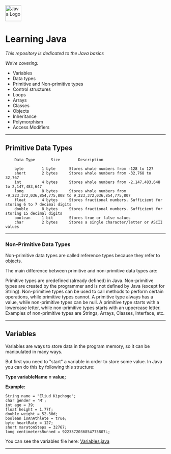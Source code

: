 [//]: # (![Java logo]&#40;https://img.shields.io/badge/java-%23FF0000.svg?style=for-the-badge&logo=javafx&logoColor=white&#41;)
[//]: # (![Java logo]&#40;https://dev.java/assets/images/java-logo-vector.png&#41;)

<img src="https://dev.java/assets/images/java-logo-vector.png" height="50px"  alt="Java Logo"/>

# Learning Java

*This repository is dedicated to the Java basics*

*We're covering:* 
- Variables
- Data types
- Primitive and Non-primitive types
- Control structures
- Loops
- Arrays
- Classes
- Objects
- Inheritance
- Polymorphism
- Access Modifiers

---

<a id="types"></a>
## Primitive Data Types

        Data Type       Size	    Description

        byte	    1 byte	    Stores whole numbers from -128 to 127
        short	    2 bytes	    Stores whole numbers from -32,768 to 32,767
        int   	    4 bytes	    Stores whole numbers from -2,147,483,648 to 2,147,483,647
        long	    8 bytes	    Stores whole numbers from -9,223,372,036,854,775,808 to 9,223,372,036,854,775,807
        float	    4 bytes	    Stores fractional numbers. Sufficient for storing 6 to 7 decimal digits
        double	    8 bytes	    Stores fractional numbers. Sufficient for storing 15 decimal digits
        boolean	    1 bit	    Stores true or false values
        char	    2 bytes	    Stores a single character/letter or ASCII values

---

### Non-Primitive Data Types

Non-primitive data types are called reference types because they refer to objects.

The main difference between primitive and non-primitive data types are:

Primitive types are predefined (already defined) in Java. Non-primitive types are created by the programmer and is not defined by Java (except for String).
Non-primitive types can be used to call methods to perform certain operations, while primitive types cannot.
A primitive type always has a value, while non-primitive types can be null.
A primitive type starts with a lowercase letter, while non-primitive types starts with an uppercase letter.
Examples of non-primitive types are Strings, Arrays, Classes, Interface, etc.

---
## Variables

Variables are ways to store data in the program memory, so it can be manipulated in many ways.

But first you need to "start" a variable in order to store some value. In Java you can do this by following this structure:

**Type variableName = value;**

**Example:**

    String name = "Eliud Kipchoge";
    char gender = 'M';
    int age = 39;
    float height = 1.77f;
    double weight = 52.30d;
    boolean isAnAthlete = true;
    byte heartRate = 127;
    short maratonSteps = 32767;
    long centimetersRunned = 9223372036854775807L;

You can see the variables file here: [Variables.java](https://github.com/natanzeraa/learning-java/blob/main/Variables.java)

---

[//]: # ()
[//]: # (<a id="arrays"></a>)

[//]: # (## Arrays)

[//]: # ()
[//]: # (Arrays are one of the most important and used data structure, if you have any contact with programming languages, it's quit impossible to not use a list, array or whatever the language you're learning calls it.)

[//]: # ()
[//]: # (Basically in Java, arrays are a way to store "a list of multiple elements" of the same type in a single variable.)

[//]: # ()
[//]: # (For example: imagine that you have a lottery app, and wants to store lucky numbers in it. The structure to do it is the following:)

[//]: # ()
[//]: # (**type[] arrayName = new type[intNumber];**)

[//]: # ()
[//]: # (1. Declare the type of the array &#40;String, int, float, char, long, short, byte, etc...&#41; and add the "[]" to indicate it is an array)

[//]: # (2. Give it a name, it can be whatever you want, since it follows the camel case rules &#40; likeThisOneRightHere &#41;)

[//]: # (3. You need initialize the array by typing &#40; new type[intNumber] &#41;, this is necessary to initialize and indicate how many elements will be stored in the array.)

[//]: # ()
[//]: # (**Example:**)

[//]: # ()
[//]: # (    int[] intArr = new int[3];)

[//]: # ( )
[//]: # (You can add elements to the java array by doing this:)

[//]: # ()
[//]: # (        intArr[0] = 5;)

[//]: # (        intArr[1] = 16;)

[//]: # (        intArr[2] = 87;)

[//]: # ()
[//]: # (1. Define the position of the element to be inserted &#40; intArr[0] &#41;)

[//]: # (2. Give it a value respecting its type)

[//]: # ()
[//]: # (**Obs:** *In the above example we're using integers, and this type in java just like many other numeric types has a max limit that cannot be exceeded, for example integers can represent numbers from -2147483648 to 2147483647. But this is a topic to [Primitive and Non-Primitive]&#40;#types&#41; types.*)

[//]: # ()
[//]: # (You can see the arrays file here: [Lists.java]&#40;https://github.com/natanzeraa/learning-java/blob/main/Lists.java&#41;)

[//]: # ()
[//]: # (---)

[//]: # ()
[//]: # (### Array List)

[//]: # ()
[//]: # (This is also an array but a little bit different way to work with.)

[//]: # (Basically Array Lists are dynamic arrays, you don't need to predefine its length.)

[//]: # ()
[//]: # (Every Array List is gonna store a certain type of elements, and it can be any type available in Java.)

[//]: # ()
[//]: # (You can add and remove as many elements as you want, and everything is ok!)

[//]: # ()
[//]: # (**Structure**)

[//]: # ()
[//]: # (    ArrayList<type> variableName = new ArrayList<type>&#40;&#41;;)

[//]: # ()
[//]: # (- Declare ArrayList type first)

[//]: # (- Than write what type of elements its gonna store)

[//]: # (- Declare the variable name)

[//]: # (- And initialize the array)

[//]: # ()
[//]: # (You can also initialize it with or without values in it.)

[//]: # ()
[//]: # (**Structure:**)

[//]: # ()
[//]: # (    ArrayList<type> variableName = new ArrayList<type>&#40;Arrays.asList&#40;values, separated, by, comma&#41;&#41;;)

[//]: # ()
[//]: # (- Do the same as the first one)

[//]: # (- Import Arrays from java.util.Arrays)

[//]: # (- Call the asList&#40;&#41; method)

[//]: # (- Pass the values separating them by comma)

[//]: # ()
[//]: # (**Example:**)

[//]: # ()
[//]: # (    ArrayList<String> brands = new ArrayList<>&#40;Arrays.asList&#40;"Apple", "Microsoft", "Nvidia"&#41;&#41;;)

[//]: # ()
[//]: # (You can see the arrays file here: [Lists.java]&#40;https://github.com/natanzeraa/learning-java/blob/main/Lists.java&#41;)

[//]: # ()
[//]: # (---)

[//]: # ()
[//]: # (## Loops)

[//]: # ()
[//]: # (Loops are ways to iterate over a list of any type or even a certain amount of times given by an integer number.)

[//]: # ()
[//]: # (But first you might understand how it works and how to write it correctly:)

[//]: # ()
[//]: # (### For Loop)

[//]: # ()
[//]: # (    for &#40;statement 1; statement 2; statement 3&#41; {)

[//]: # (        // code here)

[//]: # (    })

[//]: # ()
[//]: # (- statement 1 sets the variable before the code starts)

[//]: # (- statement 2 defines a condition for the loop)

[//]: # (- statement 3 increases the variable set in the statement 1 every time the loop runs)

[//]: # ()
[//]: # (**Example:**)

[//]: # (    )
[//]: # (    int age = 26;)

[//]: # (    for&#40;var i = 0; i < age; i++&#41;{)

[//]: # (        System.out.println&#40;i&#41;;)

[//]: # (    })

[//]: # ()
[//]: # (### While Loop)

[//]: # ()
[//]: # (    while &#40;statement&#41; {)

[//]: # (        // code here)

[//]: # (    })

[//]: # ()
[//]: # (- statement defines a condition for the loop)

[//]: # ()
[//]: # (**Example:**)

[//]: # (    )
[//]: # (    int y = 0;)

[//]: # (    int x = 10;)

[//]: # (    )
[//]: # (    while&#40;y < x&#41; {)

[//]: # (        System.out.println&#40;y++&#41;;)

[//]: # (    })

[//]: # ()
[//]: # (### Do While Loop)

[//]: # ()
[//]: # (    do {)

[//]: # (        // code here)

[//]: # (    } while&#40;statement&#41;;)

[//]: # ()
[//]: # (- do block defines where the code block to be executed)

[//]: # (- statement defines a condition for the loop)

[//]: # ()
[//]: # (**Example:**)

[//]: # ()
[//]: # (int a = 0;)

[//]: # (int b = 10;)

[//]: # ()
[//]: # (    do {)

[//]: # (        System.out.println&#40;a++&#41;;)

[//]: # (    } while&#40;a < b&#41;;)

[//]: # ()
[//]: # ()
[//]: # (You can see the loops file here: [Loops.java]&#40;https://github.com/natanzeraa/learning-java/blob/main/Loops.java&#41;)

[//]: # ()
[//]: # (---)

[//]: # ()
[//]: # ()
[//]: # ()
[//]: # (---)

[//]: # ()
[//]: # (## Methods)

[//]: # ()
[//]: # (*Methods, are a block of code that only runs when it is called,*)

[//]: # (*they accept external data also known as parameters.*)

[//]: # (*Some languages can call methods as functions, because can execute certain actions.*)

[//]: # ()
[//]: # (**Example:**)

[//]: # ()
[//]: # (    public String showSomeText&#40;&#41; {)

[//]: # (        return "This is a text";)

[//]: # (    })

[//]: # ()
[//]: # (*The code above is a method that returns a text.* )

[//]: # (*As you can see it does not take any parameters*)

[//]: # ()
[//]: # (*Now lets see a method that actually takes parameters.*)

[//]: # ()
[//]: # (**Example:**)

[//]: # ()
[//]: # (    public int sumOfTwoValues&#40;int a, int b&#41; {)

[//]: # (        return a + b;)

[//]: # (    })

[//]: # ()
[//]: # (*As you can see, this method is receiving two parameters and executing a sum of the two values.*)

[//]: # ()
[//]: # (*But now you must be asking yourself: How do I make this work? How do I use it?*)

[//]: # ()
[//]: # (*To use this method correctly, take a look at this example:*)

[//]: # ()
[//]: # (    public class Methods {)

[//]: # (        public static String someMethod&#40;String argument&#41; {)

[//]: # (            return argument;)

[//]: # (        })

[//]: # (    )
[//]: # (        public static void main&#40;String[] args&#41; {)

[//]: # (            String argument = someMethod&#40;"This is an argument!"&#41;;)

[//]: # (            System.out.println&#40;argument&#41;;)

[//]: # (        })

[//]: # (    })

[//]: # ()
[//]: # (**Example II:**)

[//]: # (    )
[//]: # (    public class Methods {)

[//]: # (        public static void main&#40;String[] args&#41; {)

[//]: # (            Sum sum = new Sum&#40;&#41;;)

[//]: # (            sum.sumOfTwoValues&#40;10, 35&#41;;)

[//]: # (        })

[//]: # (    })

[//]: # ()
[//]: # (    class Sum {)

[//]: # (        public int sumOfTwoValues&#40;int a, int b&#41; {)

[//]: # (            return a + b;)

[//]: # (        })

[//]: # (    })

[//]: # ()
[//]: # (You can see the methods file here: [Methods.java]&#40;https://github.com/natanzeraa/learning-java/blob/main/Methods.java&#41;)

[//]: # ()
[//]: # (---)
